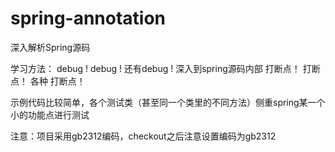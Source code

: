 # spring-annotation
深入解析Spring源码

学习方法：
         debug ! debug ! 还有debug !
         深入到spring源码内部 打断点！ 打断点！ 各种 打断点！

示例代码比较简单，各个测试类（甚至同一个类里的不同方法）侧重spring某一个小的功能点进行测试

注意：项目采用gb2312编码，checkout之后注意设置编码为gb2312
